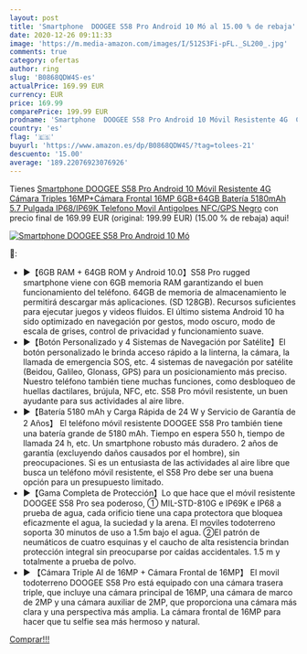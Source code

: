 ```yaml
---
layout: post
title: 'Smartphone  DOOGEE S58 Pro Android 10 Mó al 15.00 % de rebaja'
date: 2020-12-26 09:11:33
image: 'https://m.media-amazon.com/images/I/512S3Fi-pFL._SL200_.jpg'
comments: true
category: ofertas
author: ring
slug: 'B0868QDW4S-es'
actualPrice: 169.99 EUR
currency: EUR
price: 169.99
comparePrice: 199.99 EUR
prodname: 'Smartphone  DOOGEE S58 Pro Android 10 Móvil Resistente 4G  Cámara Triples 16MP+Cámara Frontal 16MP  6GB+64GB  Batería 5180mAh  5.7 Pulgada IP68/IP69K Telefono Movil Antigolpes  NFC/GPS  Negro'
country: 'es'
flag: '🇪🇸'
buyurl: 'https://www.amazon.es/dp/B0868QDW4S/?tag=tolees-21'
descuento: '15.00'
average: '189.22076923076926'
---
```


Tienes [Smartphone  DOOGEE S58 Pro Android 10 Móvil Resistente 4G  Cámara Triples 16MP+Cámara Frontal 16MP  6GB+64GB  Batería 5180mAh  5.7 Pulgada IP68/IP69K Telefono Movil Antigolpes  NFC/GPS  Negro](https://www.amazon.es/dp/B0868QDW4S/?tag=tolees-21) con precio final de  169.99 EUR (original: 199.99 EUR) (15.00 %  de rebaja) aqui!

[![Smartphone  DOOGEE S58 Pro Android 10 Mó](https://m.media-amazon.com/images/I/512S3Fi-pFL._SL200_.jpg)](https://www.amazon.es/dp/B0868QDW4S/?tag=tolees-21)

🔎:

- ▶【6GB RAM + 64GB ROM y Android 10.0】S58 Pro rugged smartphone viene con 6GB memoria RAM garantizando el buen funcionamiento del teléfono. 64GB de memoria de almacenamiento le permitirá descargar más aplicaciones. (SD 128GB). Recursos suficientes para ejecutar juegos y videos fluidos. El último sistema Android 10 ha sido optimizado en navegación por gestos, modo oscuro, modo de escala de grises, control de privacidad y funcionamiento suave.
- ▶【Botón Personalizado y 4 Sistemas de Navegación por Satélite】El botón personalizado le brinda acceso rápido a la linterna, la cámara, la llamada de emergencia SOS, etc. 4 sistemas de navegación por satélite (Beidou, Galileo, Glonass, GPS) para un posicionamiento más preciso. Nuestro teléfono también tiene muchas funciones, como desbloqueo de huellas dactilares, brújula, NFC, etc. S58 Pro móvil resistente, un buen ayudante para sus actividades al aire libre.
- ▶【Batería 5180 mAh y Carga Rápida de 24 W y Servicio de Garantía de 2 Años】 El teléfono móvil resistente DOOGEE S58 Pro también tiene una batería grande de 5180 mAh. Tiempo en espera 550 h, tiempo de llamada 24 h, etc. Un smartphone robusto más duradero. 2 años de garantía (excluyendo daños causados ​​por el hombre), sin preocupaciones. Si es un entusiasta de las actividades al aire libre que busca un teléfono móvil resistente, el S58 Pro debe ser una buena opción para un presupuesto limitado.
- ▶【Gama Completa de Protección】Lo que hace que el móvil resistente DOOGEE S58 Pro sea poderoso, ① MIL-STD-810G e IP69K e IP68 a prueba de agua, cada orificio tiene una capa protectora que bloquea eficazmente el agua, la suciedad y la arena. El moviles todoterreno soporta 30 minutos de uso a 1.5m bajo el agua. ②El patrón de neumáticos de cuatro esquinas y el caucho de alta resistencia brindan protección integral sin preocuparse por caídas accidentales. 1.5 m y totalmente a prueba de polvo.
- ▶ 【Cámara Triple AI de 16MP + Cámara Frontal de 16MP】 El movil todoterreno DOOGEE S58 Pro está equipado con una cámara trasera triple, que incluye una cámara principal de 16MP, una cámara de marco de 2MP y una cámara auxiliar de 2MP, que proporciona una cámara más clara y una perspectiva más amplia. La cámara frontal de 16MP para hacer que tu selfie sea más hermoso y natural.

[Comprar!!!](https://www.amazon.es/dp/B0868QDW4S/?tag=tolees-21)
